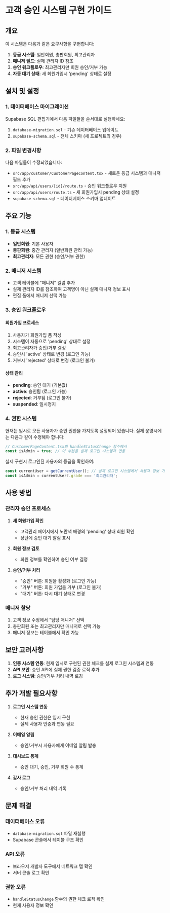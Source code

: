 # 고객 승인 시스템 구현 가이드

## 개요

이 시스템은 다음과 같은 요구사항을 구현합니다:

1. **등급 시스템**: 일반회원, 총판회원, 최고관리자
2. **매니저 필드**: 실제 관리자 ID 참조
3. **승인 워크플로우**: 최고관리자만 회원 승인/거부 가능
4. **자동 대기 상태**: 새 회원가입시 'pending' 상태로 설정

## 설치 및 설정

### 1. 데이터베이스 마이그레이션

Supabase SQL 편집기에서 다음 파일들을 순서대로 실행하세요:

1. `database-migration.sql` - 기존 데이터베이스 업데이트
2. `supabase-schema.sql` - 전체 스키마 (새 프로젝트의 경우)

### 2. 파일 변경사항

다음 파일들이 수정되었습니다:

- `src/app/customer/CustomerPageContent.tsx` - 새로운 등급 시스템과 매니저 필드 추가
- `src/app/api/users/[id]/route.ts` - 승인 워크플로우 지원
- `src/app/api/users/route.ts` - 새 회원가입시 pending 상태 설정
- `supabase-schema.sql` - 데이터베이스 스키마 업데이트

## 주요 기능

### 1. 등급 시스템

- **일반회원**: 기본 사용자
- **총판회원**: 중간 관리자 (일반회원 관리 가능)
- **최고관리자**: 모든 권한 (승인/거부 권한)

### 2. 매니저 시스템

- 고객 테이블에 "매니저" 컬럼 추가
- 실제 관리자 ID를 참조하여 고객명이 아닌 실제 매니저 정보 표시
- 편집 폼에서 매니저 선택 가능

### 3. 승인 워크플로우

#### 회원가입 프로세스
1. 사용자가 회원가입 폼 작성
2. 시스템이 자동으로 'pending' 상태로 설정
3. 최고관리자가 승인/거부 결정
4. 승인시 'active' 상태로 변경 (로그인 가능)
5. 거부시 'rejected' 상태로 변경 (로그인 불가)

#### 상태 관리
- **pending**: 승인 대기 (기본값)
- **active**: 승인됨 (로그인 가능)
- **rejected**: 거부됨 (로그인 불가)
- **suspended**: 일시정지

### 4. 권한 시스템

현재는 임시로 모든 사용자가 승인 권한을 가지도록 설정되어 있습니다.
실제 운영시에는 다음과 같이 수정해야 합니다:

```typescript
// CustomerPageContent.tsx의 handleStatusChange 함수에서
const isAdmin = true; // 이 부분을 실제 로그인 시스템과 연동
```

실제 구현시 로그인된 사용자의 등급을 확인하여:
```typescript
const currentUser = getCurrentUser(); // 실제 로그인 시스템에서 사용자 정보 가져오기
const isAdmin = currentUser?.grade === '최고관리자';
```

## 사용 방법

### 관리자 승인 프로세스

1. **새 회원가입 확인**
   - 고객관리 페이지에서 노란색 배경의 'pending' 상태 회원 확인
   - 상단에 승인 대기 알림 표시

2. **회원 정보 검토**
   - 회원 정보를 확인하여 승인 여부 결정

3. **승인/거부 처리**
   - "승인" 버튼: 회원을 활성화 (로그인 가능)
   - "거부" 버튼: 회원 가입을 거부 (로그인 불가)
   - "대기" 버튼: 다시 대기 상태로 변경

### 매니저 할당

1. 고객 정보 수정에서 "담당 매니저" 선택
2. 총판회원 또는 최고관리자만 매니저로 선택 가능
3. 매니저 정보는 테이블에서 확인 가능

## 보안 고려사항

1. **인증 시스템 연동**: 현재 임시로 구현된 권한 체크를 실제 로그인 시스템과 연동
2. **API 보안**: 승인 API에 실제 권한 검증 로직 추가
3. **로그 시스템**: 승인/거부 처리 내역 로깅

## 추가 개발 필요사항

1. **로그인 시스템 연동**
   - 현재 승인 권한은 임시 구현
   - 실제 사용자 인증과 연동 필요

2. **이메일 알림**
   - 승인/거부시 사용자에게 이메일 알림 발송

3. **대시보드 통계**
   - 승인 대기, 승인, 거부 회원 수 통계

4. **감사 로그**
   - 승인/거부 처리 내역 기록

## 문제 해결

### 데이터베이스 오류
- `database-migration.sql` 파일 재실행
- Supabase 콘솔에서 테이블 구조 확인

### API 오류
- 브라우저 개발자 도구에서 네트워크 탭 확인
- 서버 콘솔 로그 확인

### 권한 오류
- `handleStatusChange` 함수의 권한 체크 로직 확인
- 현재 사용자 정보 확인
